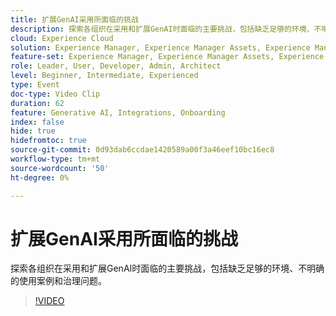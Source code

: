 ```yaml
---
title: 扩展GenAI采用所面临的挑战
description: 探索各组织在采用和扩展GenAI时面临的主要挑战，包括缺乏足够的环境、不明确的使用案例和治理问题。
cloud: Experience Cloud
solution: Experience Manager, Experience Manager Assets, Experience Manager Forms, Experience Manager Sites, Sensei
feature-set: Experience Manager, Experience Manager Assets, Experience Manager Forms, Experience Manager Sites
role: Leader, User, Developer, Admin, Architect
level: Beginner, Intermediate, Experienced
type: Event
doc-type: Video Clip
duration: 62
feature: Generative AI, Integrations, Onboarding
index: false
hide: true
hidefromtoc: true
source-git-commit: 0d93dab6ccdae1420589a00f3a46eef10bc16ec8
workflow-type: tm+mt
source-wordcount: '50'
ht-degree: 0%

---
```



# 扩展GenAI采用所面临的挑战

探索各组织在采用和扩展GenAI时面临的主要挑战，包括缺乏足够的环境、不明确的使用案例和治理问题。

>[!VIDEO](https://video.tv.adobe.com/v/3459230/?learn=on&enablevpops)
